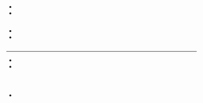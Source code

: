 # 

[]()

## 

- 

- 







## 

## 



## 





## 

## 

## 

- 

- 

## 







---

- 

- 



## 

![]()



## 

- []()

